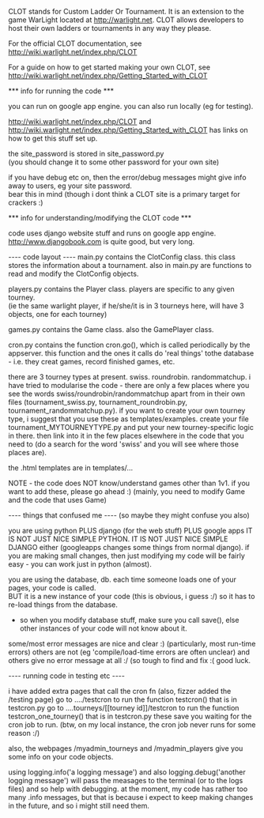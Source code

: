 CLOT stands for Custom Ladder Or Tournament.  It is an extension to the game WarLight located at http://warlight.net. CLOT allows developers to host their own ladders or tournaments in any way they please.

For the official CLOT documentation, see http://wiki.warlight.net/index.php/CLOT

For a guide on how to get started making your own CLOT, see http://wiki.warlight.net/index.php/Getting_Started_with_CLOT


*** info for running the code ***

you can run on google app engine.
you can also run locally (eg for testing).

http://wiki.warlight.net/index.php/CLOT  and 
http://wiki.warlight.net/index.php/Getting_Started_with_CLOT
  has links on how to get this stuff set up.

the site_password is stored in site_password.py  
(you should change it to some other password for your own site)

if you have debug etc on, then the error/debug messages might give info away to users,
eg your site password.  
bear this in mind (though i dont think a CLOT site is a primary target for crackers :)


*** info for understanding/modifying the CLOT code ***

code uses django website stuff and runs on google app engine.
http://www.djangobook.com  is quite good, but very long.


---- code layout ----
main.py contains the ClotConfig class.  this class stores the information about a tournament.
also in main.py are functions to read and modify the ClotConfig objects.

players.py  contains the Player class.  players are specific to any given tourney.  
(ie the same warlight player, if he/she/it is in 3 tourneys here, will have 3 objects, one for each tourney)

games.py  contains the Game class.  also the GamePlayer class.

cron.py contains the function cron.go(), which is called periodically by the appserver.
this function and the ones it calls do 'real things' tothe database - i.e. they creat games, record finished games, etc.



there are 3 tourney types at present.  swiss.   roundrobin.   randommatchup.
i have tried to modularise the code  -  there are only a few places where 
you see the words swiss/roundrobin/randommatchup apart from in their own files
(tournament_swiss.py,  tournament_roundrobin.py, tournament_randommatchup.py).
if you want to create your own tourney type, i suggest that you use these as templates/examples.
create your file tournament_MYTOURNEYTYPE.py and put your new tourney-specific logic in there.
then link into it in the few places elsewhere in the code that you need to (do a search for the word 'swiss' 
and you will see where those places are).


the .html templates are in templates/...


NOTE   - the code does NOT know/understand games other than 1v1.
if you want to add these, please go ahead  :)  (mainly, you need to modify Game and the code that uses Game)


---- things that confused me ----
(so maybe they might confuse you also)

you are using python PLUS django (for the web stuff) PLUS google apps
IT IS NOT JUST NICE SIMPLE PYTHON.
IT IS NOT JUST NICE SIMPLE DJANGO either (googleapps changes some things from normal django).
if you are making small changes, then just modifying my code will be fairly easy - you can work just in python (almost).

you are using the database, db.
each time someone loads one of your pages, your code is called.  
BUT it is a new instance of your code (this is obvious, i guess :/) so it has to re-load things from the database.
 - so when you modify database stuff, make sure you call save(), else other instances of your code will not know about it.

some/most error messages are nice and clear :)  (particularly, most run-time errors)
others are not (eg 'compile/load-time errors are often unclear)
and others give no error message at all :/  (so tough to find and fix :(
good luck.


---- running code in testing etc ----

i have added extra pages that call the cron fn (also, fizzer added the /testing page)
go to  ..../testcron  to run the function  testcron() that is in testcron.py
go to  ....tourneys/[[tourney id]]/testcron to run the function  testcron_one_tourney() that is in testcron.py
these save you waiting for the cron job to run.  (btw, on my local instance, the cron job never runs for some reason :/)

also, the webpages  /myadmin_tourneys   and    /myadmin_players   give you some info on your code objects.

using logging.info('a logging message')
and also logging.debug('another logging message')
will pass the measages to the terminal (or to the logs files) and so help with debugging.
at the moment, my code has rather too many .info messages, 
but that is because i expect to keep making changes in the future, and so i might still need them.



